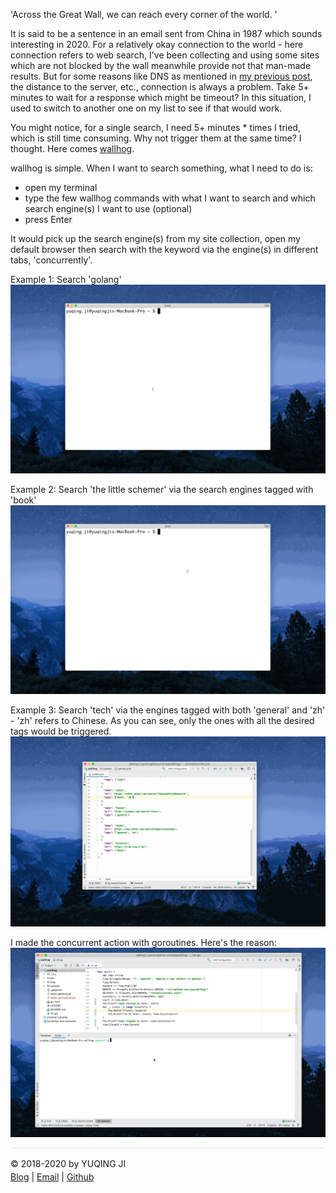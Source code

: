 'Across the Great Wall, we can reach every corner of the world. '

It is said to be a sentence in an email sent from China in 1987 which sounds interesting in 2020. 
For a relatively okay connection to the world - here connection refers to web search, I've been collecting and using some sites which are not blocked by the wall meanwhile provide not that man-made results.
But for some reasons like DNS as mentioned in [my previous post](https://vjyq.github.io/wcrXic/gist-github-com/gist-github-com), the distance to the server, etc., connection is always a problem. 
Take 5+ minutes to wait for a response which might be timeout? In this situation, I used to switch to another one on my list to see if that would work. 

You might notice, for a single search, I need 5+ minutes * times I tried, which is still time consuming. 
Why not trigger them at the same time? I thought. Here comes [wallhog](https://github.com/vjyq/wallhog.git). 

wallhog is simple. When I want to search something, what I need to do is:
- open my terminal
- type the few wallhog commands with what I want to search and which search engine(s) I want to use (optional)
- press Enter

It would pick up the search engine(s) from my site collection, open my default browser then search with the keyword via the engine(s) in different tabs, 'concurrently'. 

Example 1: Search 'golang'
![demo-general](./demo-general.gif)

Example 2: Search 'the little schemer' via the search engines tagged with 'book'
![demo-book](./demo-book.gif) 

Example 3: Search 'tech' via the engines tagged with both 'general' and 'zh' - 'zh' refers to Chinese. As you can see, only the ones with all the desired tags would be triggered. 
![demo-mutlitags](./demo-multitags.gif)

I made the concurrent action with goroutines. Here's the reason:
![demo-goroutines](./demo-goroutines.gif)

<div style="border-top:1px solid #e1e4e8;padding-top:16px"></div>
<div>© 2018-2020 by YUQING JI</div>
<div style="padding-top:0.3em"><a href="https://vjyq.github.io/vjyq.github.io/en/">Blog</a> | <a href="mailto:yuqing.ji@outlook.com">Email</a> | <a href="https://github.com/vjyq">Github</a></div>